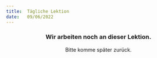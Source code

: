 ```yaml
---
title:  Tägliche Lektion
date:   09/06/2022
---
```


### <center>Wir arbeiten noch an dieser Lektion.</center>
<center>Bitte komme später zurück.</center>